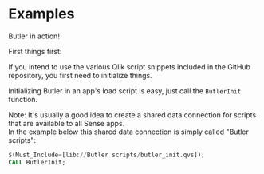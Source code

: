# Examples

Butler in action!

First things first:

If you intend to use the various Qlik script snippets included in the GitHub repository, you first need to initialize things.

Initializing Butler in an app's load script is easy, just call the `ButlerInit` function.

Note: It's usually a good idea to create a shared data connection for scripts that are available to all Sense apps.  
In the example below this shared data connection is simply called "Butler scripts":

```sql
$(Must_Include=[lib://Butler scripts/butler_init.qvs]);
CALL ButlerInit;
```